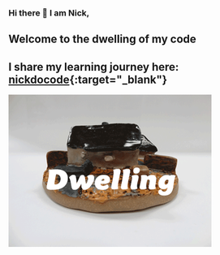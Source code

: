 ### Hi there 👋 I am Nick,
## Welcome to the dwelling of my code
## I share my learning journey here: [nickdocode](https://nickdocode.com/){:target="_blank"}

![dwelling](https://github.com/Nickchen2016/Nickchen2016/blob/master/img/home.gif)



<!-- YOUTUBE:START -->
<!-- YOUTUBE:END -->

